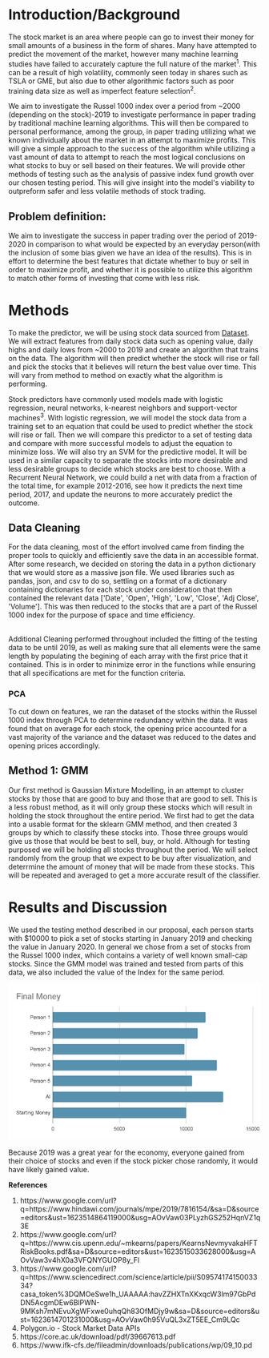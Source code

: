 <h1><b>Introduction/Background</b></h1>

The stock market is an area where people can go to invest their money for small amounts of a business in the form of shares. Many have attempted to predict the movement of the market, however many machine learning studies have failed to accurately capture the full nature of the market<sup>1</sup>. This can be a result of high volatility, commonly seen today in shares such as TSLA or GME, but also due to other algorithmic factors such as poor training data size as well as imperfect feature selection<sup>2</sup>. 

We aim to investigate the Russel 1000 index over a period from ~2000 (depending on the stock)-2019 to investigate performance in paper trading by traditional machine learning algorithms. This will then be compared to personal performance, among the group, in paper trading utilizing what we known individually about the market in an attempt to maximize profits. This will give a simple approach to the success of the algorithm while utilizing a vast amount of data to attempt to reach the most logical conclusions on what stocks to buy or sell based on their features. We will provide other methods of testing such as the analysis of passive index fund growth over our chosen testing period. This will give insight into the model's viability to outpreform safer and less volatile methods of stock trading.

<h2><b>Problem definition:</b></h2>

We aim to investigate the success in paper trading over the period of 2019-2020 in comparison to what would be expected by an everyday person(with the inclusion of some bias given we have an idea of the results). This is in effort to determine the best features that dictate whether to buy or sell in order to maximize profit, and whether it is possible to utilize this algorithm to match other forms of investing that come with less risk. 

<h1><b>Methods</b></h1>

To make the predictor, we will be using stock data sourced from <a href ='https://www.kaggle.com/jacksoncrow/stock-market-dataset'>Dataset</a>. We will extract features from daily stock data such as opening value, daily highs and daily lows from ~2000 to 2019 and create an algorithm that trains on the data. The algorithm will then predict whether the stock will rise or fall and pick the stocks that it believes will return the best value over time. This will vary from method to method on exactly what the algorithm is performing.

Stock predictors have commonly used models made with logistic regression, neural networks, k-nearest neighbors and support-vector machines<sup>3</sup>. With logistic regression, we will model the stock data from a training set to an equation that could be used to predict whether the stock will rise or fall. Then we will compare this predictor to a set of testing data and compare with more successful models to adjust the equation to minimize loss.
We will also try an SVM for the predictive model. It will be used in a similar capacity to separate the stocks into more desirable and less desirable groups to decide which stocks are best to choose. 
With a Recurrent Neural Network, we could build a net with data from a fraction of the total time, for example 2012-2016, see how it predicts the next time period, 2017, and update the neurons to more accurately predict the outcome.


<h2><b>Data Cleaning</b></h2>
For the data cleaning, most of the effort involved came from finding the proper tools to quickly and efficiently save the data in an accessible format. After some research, we decided on storing the data in a python dictionary that we would store as a massive json file. We used libraries such as pandas, json, and csv to do so, settling on a format of a dictionary containing dictionaries for each stock under consideration that then contained the relevant data ['Date', 'Open', 'High', 'Low', 'Close', 'Adj Close', 'Volume']. This was then reduced to the stocks that are a part of the Russel 1000 index for the purpose of space and time efficiency. <br><br>

Additional Cleaning performed throughout included the fitting of the testing data to be until 2019, as well as making sure that all elements were the same length by populating the begining of each array with the first price that it contained. This is in order to minimize error in the functions while ensuring that all specifications are met for the function criteria.

<h3>PCA</h3>
To cut down on features, we ran the dataset of the stocks within the Russel 1000 index through PCA to determine redundancy within the data. It was found that on average for each stock, the opening price accounted for a vast majority of the variance and the dataset was reduced to the dates and opening prices accordingly.

<h2><b>Method 1: GMM</b></h2>

Our first method is Gaussian Mixture Modelling, in an attempt to cluster stocks by those that are good to buy and those that are good to sell. This is a less robust method, as it will only group these stocks which will result in holding the stock throughout the entire period. We first had to get the data into a usable format for the sklearn GMM method, and then created 3 groups by which to classify these stocks into. Those three groups would give us those that would be best to sell, buy, or hold. Although for testing purposed we will be holding all stocks throughout the period. We will select randomly from the group that we expect to be buy after visualization, and deterrmine the amount of money that will be made from these stocks. This will be repeated and averaged to get a more accurate result of the classifier. 



<h1><b>Results and Discussion</b></h1>

We used the testing method described in our proposal, each person starts with $10000 to pick a set of stocks starting in January 2019 and checking the value in January 2020. In general we chose from a set of stocks from the Russel 1000 index, which contains a variety of well known small-cap stocks. Since the GMM model was trained and tested from parts of this data, we also included the value of the Index for the same period. 

![](/images/money.jpg)

Because 2019 was a great year for the economy, everyone gained from their choice of stocks and even if the stock picker chose randomly, it would have likely gained value. 

<b>References</b>
<ol>
<li>https://www.google.com/url?q=https://www.hindawi.com/journals/mpe/2019/7816154/&sa=D&source=editors&ust=1623514864119000&usg=AOvVaw03PLyzhGS252HqnVZ1q3E</li>
<li>https://www.google.com/url?q=https://www.cis.upenn.edu/~mkearns/papers/KearnsNevmyvakaHFTRiskBooks.pdf&sa=D&source=editors&ust=1623515033628000&usg=AOvVaw3v4hX0a3VFQNYGUOP8y_Fl</li>
<li>https://www.google.com/url?q=https://www.sciencedirect.com/science/article/pii/S0957417415003334?casa_token%3DQMOeSwe1h_UAAAAA:havZZHXTnXKxqcW3lm97GbPdDN5AcgmDEw6BlPWN-9MKsh7mNEvuXgWFxwe0uhqQh83OfMDjy9w&sa=D&source=editors&ust=1623614701231000&usg=AOvVaw0h95VuQL3xZT5EE_Cm9LQc</li>
<li>Polygon.io - Stock Market Data APIs</li>
  <li>https://core.ac.uk/download/pdf/39667613.pdf</li>
  <li>https://www.ifk-cfs.de/fileadmin/downloads/publications/wp/09_10.pd</li>
  </ol>

